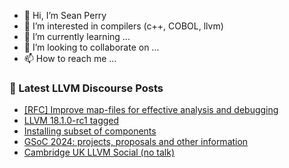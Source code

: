 - 👋 Hi, I’m Sean Perry
- 👀 I’m interested in compilers (c++, COBOL, llvm)
- 🌱 I’m currently learning ...
- 💞️ I’m looking to collaborate on ...
- 📫 How to reach me ...

<!---
s66perry/s66perry is a ✨ special ✨ repository because its `README.md` (this file) appears on your GitHub profile.
You can click the Preview link to take a look at your changes.
--->
### 📕 Latest LLVM Discourse Posts

<!-- DISCOURSE-LLVM:START -->
- [[RFC] Improve map-files for effective analysis and debugging](https://discourse.llvm.org/t/rfc-improve-map-files-for-effective-analysis-and-debugging/77887#post_11)
- [LLVM 18.1.0-rc1 tagged](https://discourse.llvm.org/t/llvm-18-1-0-rc1-tagged/76619#post_15)
- [Installing subset of components](https://discourse.llvm.org/t/installing-subset-of-components/77881#post_4)
- [GSoC 2024: projects, proposals and other information](https://discourse.llvm.org/t/gsoc-2024-projects-proposals-and-other-information/77331#post_3)
- [Cambridge UK LLVM Social &lpar;no talk&rpar;](https://discourse.llvm.org/t/cambridge-uk-llvm-social-no-talk/77840#post_3)
<!-- DISCOURSE-LLVM:END -->
